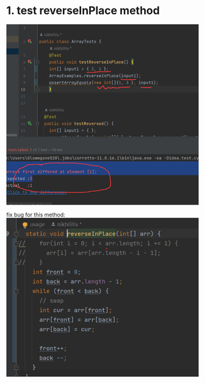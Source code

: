 # 1. test reverseInPlace method
![img.png](img.png)

fix bug for this method:
![img_1.png](img_1.png)

